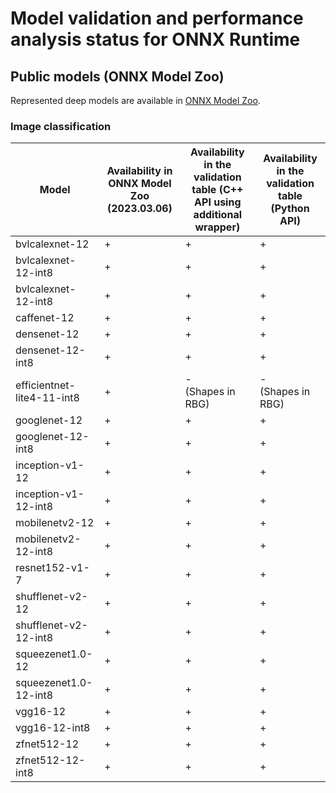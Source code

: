 # Model validation and performance analysis status for ONNX Runtime

## Public models (ONNX Model Zoo)

Represented deep models are available in [ONNX Model Zoo][onnx].

### Image classification

Model | Availability in ONNX Model Zoo (2023.03.06) | Availability in the validation table (C++ API using additional wrapper)| Availability in the validation table (Python API) |
-|-|-|-|
bvlcalexnet-12 | + | + | +|
bvlcalexnet-12-int8 | + | + | + |
bvlcalexnet-12-int8 | + | + | + |
caffenet-12 | + | + | + |
densenet-12 | + | + | + |
densenet-12-int8 | + | + | + |
efficientnet-lite4-11-int8 | + | -<br>(Shapes in RBG) | -<br>(Shapes in RBG) |
googlenet-12 | + | + | + |
googlenet-12-int8 | + | + | + |
inception-v1-12 | + | + | + |
inception-v1-12-int8 | + | + | + |
mobilenetv2-12 | + | + | + |
mobilenetv2-12-int8 | + | + | + |
resnet152-v1-7 | + | + | + |
shufflenet-v2-12 | + | + | + |
shufflenet-v2-12-int8 | + | + | + |
squeezenet1.0-12 | + | + | + |
squeezenet1.0-12-int8 | + | + | + |
vgg16-12 | + | + | + |
vgg16-12-int8 | + | + | + |
zfnet512-12 | + | + | + |
zfnet512-12-int8 | + | + | + |

<!-- LINKS -->
[onnx]: https://github.com/onnx/models